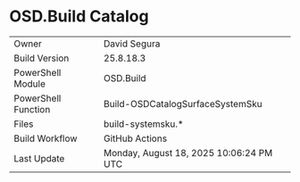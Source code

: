﻿# OSD.Build Catalog

| | |
|-|-|
| Owner | David Segura |
| Build Version | 25.8.18.3 |
| PowerShell Module | OSD.Build |
| PowerShell Function | Build-OSDCatalogSurfaceSystemSku |
| Files | build-systemsku.* |
| Build Workflow | GitHub Actions |
| Last Update | Monday, August 18, 2025 10:06:24 PM UTC |
